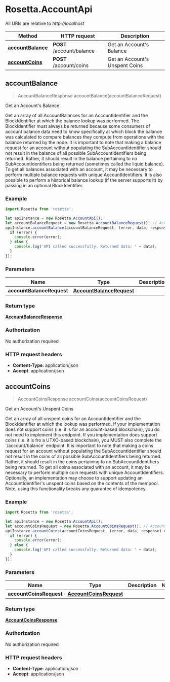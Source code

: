 # Rosetta.AccountApi

All URIs are relative to *http://localhost*

Method | HTTP request | Description
------------- | ------------- | -------------
[**accountBalance**](AccountApi.md#accountBalance) | **POST** /account/balance | Get an Account&#39;s Balance
[**accountCoins**](AccountApi.md#accountCoins) | **POST** /account/coins | Get an Account&#39;s Unspent Coins



## accountBalance

> AccountBalanceResponse accountBalance(accountBalanceRequest)

Get an Account&#39;s Balance

Get an array of all AccountBalances for an AccountIdentifier and the BlockIdentifier at which the balance lookup was performed. The BlockIdentifier must always be returned because some consumers of account balance data need to know specifically at which block the balance was calculated to compare balances they compute from operations with the balance returned by the node. It is important to note that making a balance request for an account without populating the SubAccountIdentifier should not result in the balance of all possible SubAccountIdentifiers being returned. Rather, it should result in the balance pertaining to no SubAccountIdentifiers being returned (sometimes called the liquid balance). To get all balances associated with an account, it may be necessary to perform multiple balance requests with unique AccountIdentifiers. It is also possible to perform a historical balance lookup (if the server supports it) by passing in an optional BlockIdentifier.

### Example

```javascript
import Rosetta from 'rosetta';

let apiInstance = new Rosetta.AccountApi();
let accountBalanceRequest = new Rosetta.AccountBalanceRequest(); // AccountBalanceRequest | 
apiInstance.accountBalance(accountBalanceRequest, (error, data, response) => {
  if (error) {
    console.error(error);
  } else {
    console.log('API called successfully. Returned data: ' + data);
  }
});
```

### Parameters


Name | Type | Description  | Notes
------------- | ------------- | ------------- | -------------
 **accountBalanceRequest** | [**AccountBalanceRequest**](AccountBalanceRequest.md)|  | 

### Return type

[**AccountBalanceResponse**](AccountBalanceResponse.md)

### Authorization

No authorization required

### HTTP request headers

- **Content-Type**: application/json
- **Accept**: application/json


## accountCoins

> AccountCoinsResponse accountCoins(accountCoinsRequest)

Get an Account&#39;s Unspent Coins

Get an array of all unspent coins for an AccountIdentifier and the BlockIdentifier at which the lookup was performed. If your implementation does not support coins (i.e. it is for an account-based blockchain), you do not need to implement this endpoint. If you implementation does support coins (i.e. it is fro a UTXO-based blockchain), you MUST also complete the &#x60;/account/balance&#x60; endpoint. It is important to note that making a coins request for an account without populating the SubAccountIdentifier should not result in the coins of all possible SubAccountIdentifiers being returned. Rather, it should result in the coins pertaining to no SubAccountIdentifiers being returned. To get all coins associated with an account, it may be necessary to perform multiple coin requests with unique AccountIdentifiers. Optionally, an implementation may choose to support updating an AccountIdentifier&#39;s unspent coins based on the contents of the mempool. Note, using this functionality breaks any guarantee of idempotency.

### Example

```javascript
import Rosetta from 'rosetta';

let apiInstance = new Rosetta.AccountApi();
let accountCoinsRequest = new Rosetta.AccountCoinsRequest(); // AccountCoinsRequest | 
apiInstance.accountCoins(accountCoinsRequest, (error, data, response) => {
  if (error) {
    console.error(error);
  } else {
    console.log('API called successfully. Returned data: ' + data);
  }
});
```

### Parameters


Name | Type | Description  | Notes
------------- | ------------- | ------------- | -------------
 **accountCoinsRequest** | [**AccountCoinsRequest**](AccountCoinsRequest.md)|  | 

### Return type

[**AccountCoinsResponse**](AccountCoinsResponse.md)

### Authorization

No authorization required

### HTTP request headers

- **Content-Type**: application/json
- **Accept**: application/json

